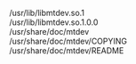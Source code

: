 /usr/lib/libmtdev.so.1  
/usr/lib/libmtdev.so.1.0.0  
/usr/share/doc/mtdev  
/usr/share/doc/mtdev/COPYING  
/usr/share/doc/mtdev/README  
